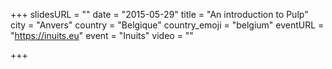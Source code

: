 +++
slidesURL = ""
date = "2015-05-29"
title = "An introduction to Pulp"
city = "Anvers"
country = "Belgique"
country_emoji = "belgium"
eventURL = "https://inuits.eu"
event = "Inuits"
video = ""

+++

